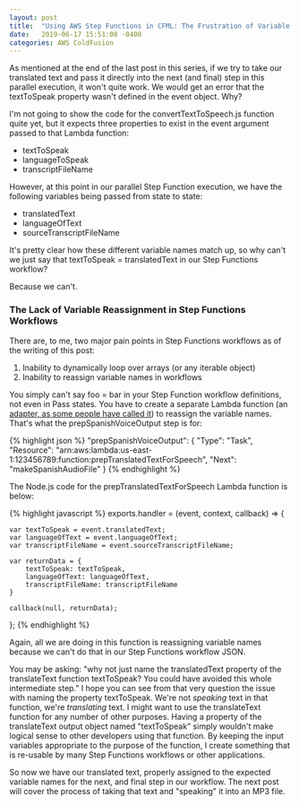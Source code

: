 ```yaml
---
layout: post
title:  "Using AWS Step Functions in CFML: The Frustration of Variable Reassignment in Step Functions"
date:   2019-06-17 15:51:00 -0400
categories: AWS ColdFusion
---
```


As mentioned at the end of the last post in this series, if we try to take our translated text and pass it directly into the next (and final) step in this parallel execution, it won't quite work. We would get an error that the textToSpeak property wasn't defined in the event object. Why?

I'm not going to show the code for the convertTextToSpeech.js function quite yet, but it expects three properties to exist in the event argument passed to that Lambda function:

- textToSpeak
- languageToSpeak
- transcriptFileName

However, at this point in our parallel Step Function execution, we have the following variables being passed from state to state:

- translatedText
- languageOfText
- sourceTranscriptFileName

It's pretty clear how these different variable names match up, so why can't we just say that textToSpeak = translatedText in our Step Functions workflow?

Because we can't.

### The Lack of Variable Reassignment in Step Functions Workflows

There are, to me, two major pain points in Step Functions workflows as of the writing of this post:

1. Inability to dynamically loop over arrays (or any iterable object)
2. Inability to reassign variable names in workflows

You simply can't say foo = bar in your Step Function workflow definitions, not even in Pass states. You have to create a separate Lambda function (an [adapter, as some people have called it](https://medium.com/ki-labs-engineering/chaining-serverless-functions-for-stateful-workflows-aws-step-functions-using-adapter-pattern-9edb0db7b35e)) to reassign the variable names. That's what the prepSpanishVoiceOutput step is for:

{% highlight json %}
"prepSpanishVoiceOutput": {
    "Type": "Task",
    "Resource": "arn:aws:lambda:us-east-1:123456789:function:prepTranslatedTextForSpeech",
    "Next": "makeSpanishAudioFile"
}
{% endhighlight %}

The Node.js code for the prepTranslatedTextForSpeech Lambda function is below:

{% highlight javascript %}
exports.handler = (event, context, callback) => {
    
    var textToSpeak = event.translatedText;
    var languageOfText = event.languageOfText;
    var transcriptFileName = event.sourceTranscriptFileName;
    
    var returnData = {
        textToSpeak: textToSpeak,
        languageOfText: languageOfText,
        transcriptFileName: transcriptFileName
    }
    
    callback(null, returnData);
};
{% endhighlight %}

Again, all we are doing in this function is reassigning variable names because we can't do that in our Step Functions workflow JSON.

You may be asking: "why not just name the translatedText property of the translateText function textToSpeak? You could have avoided this whole intermediate step." I hope you can see from that very question the issue with naming the property textToSpeak. We're not *speaking* text in that function, we're *translating* text. I might want to use the translateText function for any number of other purposes. Having a property of the translateText output object named "textToSpeak" simply wouldn't make logical sense to other developers using that function. By keeping the input variables appropriate to the purpose of the function, I create something that is re-usable by many Step Functions workflows or other applications.

So now we have our translated text, properly assigned to the expected variable names for the next, and final step in our workflow. The next post will cover the process of taking that text and "speaking" it into an MP3 file.